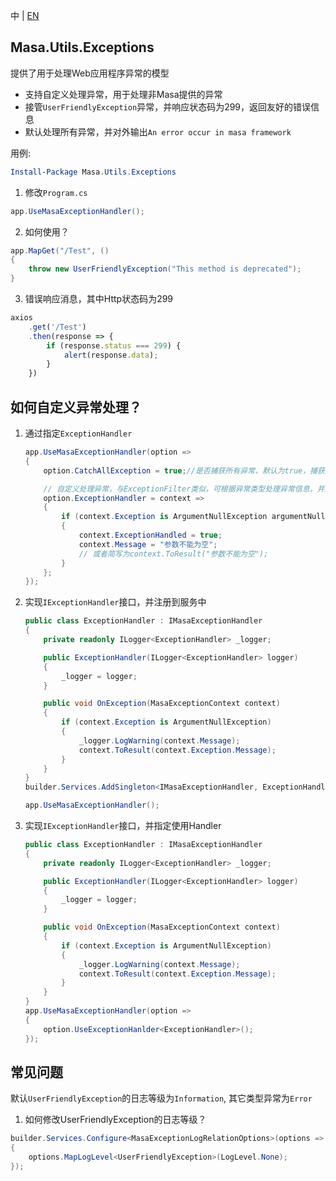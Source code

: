 中 | [EN](README.md)

## Masa.Utils.Exceptions

提供了用于处理Web应用程序异常的模型

* 支持自定义处理异常，用于处理非Masa提供的异常
* 接管`UserFriendlyException`异常，并响应状态码为299，返回友好的错误信息
* 默认处理所有异常，并对外输出`An error occur in masa framework`

用例:

``` powershell
Install-Package Masa.Utils.Exceptions
```

1. 修改`Program.cs`

``` C#
app.UseMasaExceptionHandler();
```

2. 如何使用？

``` C#
app.MapGet("/Test", ()
{
    throw new UserFriendlyException("This method is deprecated");
}
```

3. 错误响应消息，其中Http状态码为299

``` js
axios
    .get('/Test')
    .then(response => {
        if (response.status === 299) {
            alert(response.data);
        }
    })
```

## 如何自定义异常处理？

1. 通过指定`ExceptionHandler`

    ``` C#
    app.UseMasaExceptionHandler(option =>
    {
        option.CatchAllException = true;//是否捕获所有异常，默认为true，捕获到的异常默认输出：An error occur in masa framework

        // 自定义处理异常，与ExceptionFilter类似，可根据异常类型处理异常信息，并通过ToResult方法输出响应结果
        option.ExceptionHandler = context =>
        {
            if (context.Exception is ArgumentNullException argumentNullException)
            {
                context.ExceptionHandled = true;
                context.Message = "参数不能为空";
                // 或者简写为context.ToResult("参数不能为空");
            }
        };
    });
    ```

2. 实现`IExceptionHandler`接口，并注册到服务中

    ``` C#
    public class ExceptionHandler : IMasaExceptionHandler
    {
        private readonly ILogger<ExceptionHandler> _logger;

        public ExceptionHandler(ILogger<ExceptionHandler> logger)
        {
            _logger = logger;
        }

        public void OnException(MasaExceptionContext context)
        {
            if (context.Exception is ArgumentNullException)
            {
                _logger.LogWarning(context.Message);
                context.ToResult(context.Exception.Message);
            }
        }
    }
    builder.Services.AddSingleton<IMasaExceptionHandler, ExceptionHandler>();

    app.UseMasaExceptionHandler();
    ```

3. 实现`IExceptionHandler`接口，并指定使用Handler

    ``` C#
    public class ExceptionHandler : IMasaExceptionHandler
    {
        private readonly ILogger<ExceptionHandler> _logger;

        public ExceptionHandler(ILogger<ExceptionHandler> logger)
        {
            _logger = logger;
        }

        public void OnException(MasaExceptionContext context)
        {
            if (context.Exception is ArgumentNullException)
            {
                _logger.LogWarning(context.Message);
                context.ToResult(context.Exception.Message);
            }
        }
    }
    app.UseMasaExceptionHandler(option =>
    {
        option.UseExceptionHanlder<ExceptionHandler>();
    });
    ```

## 常见问题

默认`UserFriendlyException`的日志等级为`Information`, 其它类型异常为`Error`

1. 如何修改UserFriendlyException的日志等级？

``` C#
builder.Services.Configure<MasaExceptionLogRelationOptions>(options =>
{
    options.MapLogLevel<UserFriendlyException>(LogLevel.None);
});
```